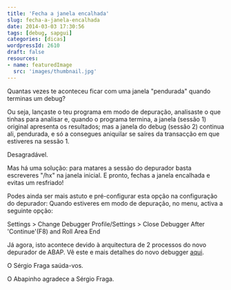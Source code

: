 ```yaml
---
title: 'Fecha a janela encalhada'
slug: fecha-a-janela-encalhada
date: 2014-03-03 17:30:56
tags: [debug, sapgui]
categories: [dicas]
wordpressId: 2610
draft: false
resources:
- name: featuredImage
  src: 'images/thumbnail.jpg'
---
```

Quantas vezes te aconteceu ficar com uma janela "pendurada" quando terminas um debug?

<!--more-->

Ou seja, lançaste o teu programa em modo de depuração, analisaste o que tinhas para analisar e, quando o programa termina, a janela (sessão 1) original apresenta os resultados; mas a janela do debug (sessão 2) continua ali, pendurada, e só a consegues aniquilar se saíres da transacção em que estiveres na sessão 1.

Desagradável.

Mas há uma solução: para matares a sessão do depurador basta escreveres "/hx" na janela inicial. E pronto, fechas a janela encalhada e evitas um resfriado!

Podes ainda ser mais astuto e pré-configurar esta opção na configuração do depurador: Quando estiveres em modo de depuração, no menu, activa a seguinte opção:

Settings > Change Debugger Profile/Settings > Close Debugger After 'Continue'(F8) and Roll Area End

Já agora, isto acontece devido à arquitectura de 2 processos do novo depurador de ABAP. Vê este e mais detalhes do novo debugger [aqui][1].

O Sérgio Fraga saúda-vos.

O Abapinho agradece a Sérgio Fraga.

   [1]: http://sap4u.org/media/userfiles/articles/pdf/26.pdf
